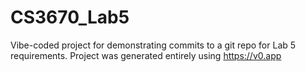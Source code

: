 # CS3670_Lab5
Vibe-coded project for demonstrating commits to a git repo for Lab 5 requirements.
Project was generated entirely using https://v0.app
